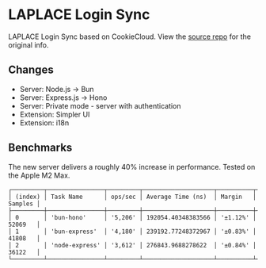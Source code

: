 # LAPLACE Login Sync

LAPLACE Login Sync based on CookieCloud. View the [source repo](https://github.com/easychen/CookieCloud) for the original info.

## Changes

- Server: Node.js -> Bun
- Server: Express.js -> Hono
- Server: Private mode - server with authentication
- Extension: Simpler UI
- Extension: i18n

## Benchmarks

The new server delivers a roughly 40% increase in performance. Tested on the Apple M2 Max.

```
┌─────────┬────────────────┬─────────┬────────────────────┬──────────┬─────────┐
│ (index) │ Task Name      │ ops/sec │ Average Time (ns)  │ Margin   │ Samples │
├─────────┼────────────────┼─────────┼────────────────────┼──────────┼─────────┤
│ 0       │ 'bun-hono'     │ '5,206' │ 192054.40348383566 │ '±1.12%' │ 52069   │
│ 1       │ 'bun-express'  │ '4,180' │ 239192.77248372967 │ '±0.83%' │ 41808   │
│ 2       │ 'node-express' │ '3,612' │ 276843.9688278622  │ '±0.84%' │ 36122   │
└─────────┴────────────────┴─────────┴────────────────────┴──────────┴─────────┘
```
